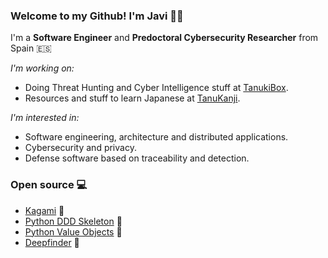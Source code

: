 ### Welcome to my Github! I'm Javi 👋🏻

I'm a **Software Engineer** and **Predoctoral Cybersecurity Researcher** from Spain 🇪🇸

_I'm working on:_

* Doing Threat Hunting and Cyber Intelligence stuff at [TanukiBox](https://github.com/tanukibox).
* Resources and stuff to learn Japanese at [TanuKanji](https://github.com/tanukanji).

_I'm interested in:_

* Software engineering, architecture and distributed applications.
* Cybersecurity and privacy.
* Defense software based on traceability and detection.

### Open source 💻

- [Kagami](https://github.com/javierparadadev/kagami) 🐙
- [Python DDD Skeleton](https://github.com/javierparadadev/python-ddd-skeleton) 🐍
- [Python Value Objects](https://github.com/javierparadadev/python-value-objects) 🐍
- [Deepfinder](https://github.com/javierparadadev/deepfinder) 🐍
